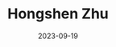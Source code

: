 ---
# Leave the homepage title empty to use the site title
title: Hongshen Zhu
date: 2023-09-19
type: landing


sections:
  - block: about.biography
    id: about
    content:
      title: Biography
      # Choose a user profile to display (a folder name within `content/authors/`)
      username: admin
    design:
      columns: '1'
  - block: markdown
    content:
      title: Research
      text: |-
       ## Publications
       **"Dual Mandates in Chinese Congresses: Information and Cooptation.”** With Melanie Manion and Viola Rothschild. Issues and Studies. Vol. 58, No. 1: 1-20. [link](https://doi.org/10.1142/S1013251121500193)

       ## Under Review
       **"Policy under Conflicting Mandates: Evidence from 1 Billion Cellphones during China's COVID Lockdowns."** Presented at APSA Chinese Politics Mini-Conference 2022 [link](uploads/zhu_jmp.pdf)  

       **"Contentious Origins of the Autocratic Welfare State: China's "Demand-driven" Strategy to Manage Collective Action."** [link](uploads/social_security.pdf) 

       **"Crisis and Correction: Do Government Rectification Efforts Restore Citizen Trust After Governance Failure?"** With Melanie Manion and Viola  Rothschild. [link](uploads/zhu_manion_rothschild_crisis.pdf) 

       **"Community Policing and Political Participation in Contemporary China."** With Viola Rothschild. [link](uploads/rothschild_zhu_policing.pdf)

       **"Applying Insights from China: A Typology for Subnational Comparative Politics."** With Viola Rothschild. [link](uploads/zhu_rothschild_typology.pdf)

       **"Doublespeak: Limits of China's Hard and Soft Propaganda during Political Crises."** With Tony Zirui Yang. [link](uploads/yang_zhu_doublespeak.pdf)

       ## Working Paper
       **"How Adaptive Propaganda Works: Evidence from China."** With Xinzhuo Huang and Haibing Yan. Presented at UCSD/Carter Center Young Scholars  Conference

       **"Bureaucrat Selection under Weak State Capacity: Evidence from the Democratic Republic of Congo."** With Dongil Lee, Eric Mvukiyehe,  Christelle Tchoup, and Guo Xu.
    design:
      columns: '1'
  - block: markdown
    content:
      title: Teaching
      text: |-
       ## Instructor
       **Political Economy of Global China.** University of Virginia. Fall 2023 [syllabus](uploads/syllabus_pe_of_global_china.pdf)

       ## Teaching Assistant
       **Institutions and Self-governance.** Duke University. Fall 2021.

       **Political Risk Analysis.** Duke University. Spring 2020.
       
       **Democracy and Social Choice.** Duke University. Fall 2019, Fall 2020. 
    design:
      columns: '1'
---